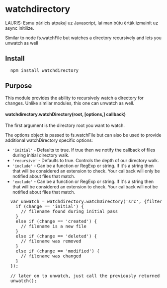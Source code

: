 watchdirectory
==============

LAURIS: Esmu pārlicis atpakaļ uz Javascript, lai man būtu ērtāk izmainīt uz async initilize.

Similar to node fs.watchFile but watches a directory recursively and lets you unwatch as well

## Install

<pre>
  npm install watchdirectory
</pre>

## Purpose

This module provides the ability to recursively watch a directory for changes.
Unlike similar modules, this one can unwatch as well.

#### watchdirectory.watchDirectory(root, [options,] callback)

The first argument is the directory root you want to watch. 

The options object is passed to fs.watchFile but can also be used to provide additional watchDirectory specific options:

* `'initial'` - Defaults to true.  If true then we notify the callback of files during initial directory walk.
* `'recursive'` - Defaults to true.  Controls the depth of our directory walk.
* `'include'` - Can be a function or RegExp or string.  If it's a string then that will be considered an extension to check.  Your callback will only be notified about files that match.
* `'exclude'` - Can be a function or RegExp or string.  If it's a string then that will be considered an extension to check.  Your callback will not be notified about files that match.

<pre>
  var unwatch = watchdirectory.watchDirectory('src', {filter:'.js'}, function (filename, curr, prev, change) {
    if (change == 'initial') {
      // filename found during initial pass
    }
    else if (change == 'created') {
      // filename is a new file
    }
    else if (change == 'deleted') {
      // filename was removed
    }
    else if (change == 'modified') {
      // filename was changed
    }
  });

  // later on to unwatch, just call the previously returned function
  unwatch();
</pre>  